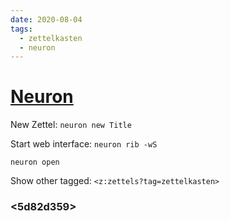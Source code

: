 ```yaml
---
date: 2020-08-04
tags:
  - zettelkasten
  - neuron
---
```


# [Neuron](https://neuron.zettel.page/)

New Zettel: `neuron new Title`

Start web interface:
`neuron rib -wS`


`neuron open`

Show other tagged:
`<z:zettels?tag=zettelkasten>`

### <5d82d359>
